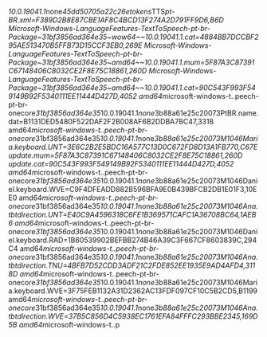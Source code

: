 _ 1 0 . 0 . 1 9 0 4 1 . 1 _ n o n e _ 4 5 d d 5 0 7 0 5 a 2 2 c 2 6 e \ t o k e n s _ T T S _ p t - B R . x m l = F 3 8 9 D 2 B 8 E 8 7 C B E 1 A F 8 C 4 B C D 1 3 F 2 7 4 A 2 D 7 9 1 F F 9 D 6 , B 6 D  
 M i c r o s o f t - W i n d o w s - L a n g u a g e F e a t u r e s - T e x t T o S p e e c h - p t - b r - P a c k a g e ~ 3 1 b f 3 8 5 6 a d 3 6 4 e 3 5 ~ w o w 6 4 ~ ~ 1 0 . 0 . 1 9 0 4 1 . 1 . c a t = 4 8 8 4 B B 7 D C C B F 2 9 5 A E 5 1 3 4 7 0 B 5 F F B 7 3 D 1 5 C C F 3 E B 0 , 2 6 9 E  
 M i c r o s o f t - W i n d o w s - L a n g u a g e F e a t u r e s - T e x t T o S p e e c h - p t - b r - P a c k a g e ~ 3 1 b f 3 8 5 6 a d 3 6 4 e 3 5 ~ a m d 6 4 ~ ~ 1 0 . 0 . 1 9 0 4 1 . 1 . m u m = 5 F 8 7 A 3 C 8 7 3 9 1 C 6 7 1 4 8 4 0 6 C 8 0 3 2 C E 2 F 8 E 7 5 C 1 8 8 6 1 , 2 6 0 D  
 M i c r o s o f t - W i n d o w s - L a n g u a g e F e a t u r e s - T e x t T o S p e e c h - p t - b r - P a c k a g e ~ 3 1 b f 3 8 5 6 a d 3 6 4 e 3 5 ~ a m d 6 4 ~ ~ 1 0 . 0 . 1 9 0 4 1 . 1 . c a t = 9 0 C 5 4 3 F 9 9 3 F 5 4 9 1 4 9 B 9 2 F 5 3 4 0 1 1 1 E E 1 1 4 4 4 D 4 2 7 D , 4 0 5 2  
 a m d 6 4 _ m i c r o s o f t - w i n d o w s - t . . p e e c h - p t - b r - o n e c o r e _ 3 1 b f 3 8 5 6 a d 3 6 4 e 3 5 _ 1 0 . 0 . 1 9 0 4 1 . 1 _ n o n e _ 3 b 8 8 a 6 1 e 2 5 c 2 0 0 7 3 \ P t B R . n a m e . d a t = B 1 1 3 1 D E D 5 4 8 0 F 5 2 2 D A F 2 F 2 B 0 0 8 A F 6 B 2 D D B A 7 B C 4 7 , 3 3 1 8  
 a m d 6 4 _ m i c r o s o f t - w i n d o w s - t . . p e e c h - p t - b r - o n e c o r e _ 3 1 b f 3 8 5 6 a d 3 6 4 e 3 5 _ 1 0 . 0 . 1 9 0 4 1 . 1 _ n o n e _ 3 b 8 8 a 6 1 e 2 5 c 2 0 0 7 3 \ M 1 0 4 6 M a r i a . k e y b o a r d . U N T = 3 E 6 C 2 B 2 E 5 B D C 1 6 A 5 7 7 C 1 3 D 0 C 6 7 2 F D 8 D 1 3 A 1 F B 7 7 0 , C 6 7 E  
 u p d a t e . m u m = 5 F 8 7 A 3 C 8 7 3 9 1 C 6 7 1 4 8 4 0 6 C 8 0 3 2 C E 2 F 8 E 7 5 C 1 8 8 6 1 , 2 6 0 D  
 u p d a t e . c a t = 9 0 C 5 4 3 F 9 9 3 F 5 4 9 1 4 9 B 9 2 F 5 3 4 0 1 1 1 E E 1 1 4 4 4 D 4 2 7 D , 4 0 5 2  
 a m d 6 4 _ m i c r o s o f t - w i n d o w s - t . . p e e c h - p t - b r - o n e c o r e _ 3 1 b f 3 8 5 6 a d 3 6 4 e 3 5 _ 1 0 . 0 . 1 9 0 4 1 . 1 _ n o n e _ 3 b 8 8 a 6 1 e 2 5 c 2 0 0 7 3 \ M 1 0 4 6 D a n i e l . k e y b o a r d . W V E = C 9 F 4 D F E A D D 8 8 2 B 5 9 6 B F A 9 E 0 B 4 3 9 B F C B 2 D B 1 E 0 1 F 3 , 1 0 E E 0  
 a m d 6 4 _ m i c r o s o f t - w i n d o w s - t . . p e e c h - p t - b r - o n e c o r e _ 3 1 b f 3 8 5 6 a d 3 6 4 e 3 5 _ 1 0 . 0 . 1 9 0 4 1 . 1 _ n o n e _ 3 b 8 8 a 6 1 e 2 5 c 2 0 0 7 3 \ M 1 0 4 6 A n a . t b t d i r e c t i o n . U N T = E 4 0 C 9 A 4 5 9 6 3 1 8 C 6 F E 1 B 3 6 9 5 7 1 C A F C 1 A 3 6 7 0 8 B C 6 4 , 1 A E B 6  
 a m d 6 4 _ m i c r o s o f t - w i n d o w s - t . . p e e c h - p t - b r - o n e c o r e _ 3 1 b f 3 8 5 6 a d 3 6 4 e 3 5 _ 1 0 . 0 . 1 9 0 4 1 . 1 _ n o n e _ 3 b 8 8 a 6 1 e 2 5 c 2 0 0 7 3 \ M 1 0 4 6 D a n i e l . k e y b o a r d . R A D = 1 B 6 0 5 3 9 9 0 2 B E F B B 2 7 4 B 4 6 A 3 9 C 3 F 6 6 7 C F 8 6 0 3 8 3 9 C , 2 9 4 C 4  
 a m d 6 4 _ m i c r o s o f t - w i n d o w s - t . . p e e c h - p t - b r - o n e c o r e _ 3 1 b f 3 8 5 6 a d 3 6 4 e 3 5 _ 1 0 . 0 . 1 9 0 4 1 . 1 _ n o n e _ 3 b 8 8 a 6 1 e 2 5 c 2 0 0 7 3 \ M 1 0 4 6 A n a . t b t d i r e c t i o n . T N U = 4 B F B 7 D 5 2 C D D 3 A D F 2 1 C 2 F D E 8 5 2 E E 1 9 3 5 E 9 A D 4 A F D 4 , 3 1 1 8 D  
 a m d 6 4 _ m i c r o s o f t - w i n d o w s - t . . p e e c h - p t - b r - o n e c o r e _ 3 1 b f 3 8 5 6 a d 3 6 4 e 3 5 _ 1 0 . 0 . 1 9 0 4 1 . 1 _ n o n e _ 3 b 8 8 a 6 1 e 2 5 c 2 0 0 7 3 \ M 1 0 4 6 M a r i a . k e y b o a r d . W V E = 3 F 7 5 F E B 1 1 3 2 A 3 1 D 2 3 6 2 A C 1 3 F D F 0 9 7 C F 1 0 C 5 B 2 C D 5 , B 1 1 9 9  
 a m d 6 4 _ m i c r o s o f t - w i n d o w s - t . . p e e c h - p t - b r - o n e c o r e _ 3 1 b f 3 8 5 6 a d 3 6 4 e 3 5 _ 1 0 . 0 . 1 9 0 4 1 . 1 _ n o n e _ 3 b 8 8 a 6 1 e 2 5 c 2 0 0 7 3 \ M 1 0 4 6 A n a . t b t d i r e c t i o n . W V E = 3 7 B 5 C 8 5 6 D 4 C 5 9 3 8 E C 1 7 6 1 E F A 8 4 F F F C 2 9 3 B B E 2 3 4 5 , 1 6 9 D 5 B  
 a m d 6 4 _ m i c r o s o f t - w i n d o w s - t . . p
